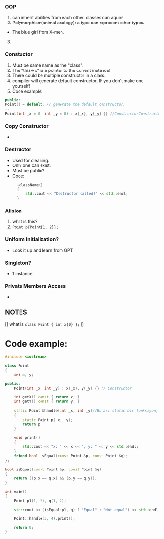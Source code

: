 ### OOP
1. can inherit abilities from each other: classes can aquire 
2. Polymorphism(animal analogy): a type can represent other types.
- The blue girl from X-men.
3.  

### Constuctor
1. Must be same name as the "class".
2. The "this->x" is a pointer to the current instance!
3. There could be multiple constructor in a class.
4. compiler will generate default constructor, IF you don't make one yourself!
5. Code example:
```c++
public:
Point() = default; // generate the default constructor.
--
Point(int _x = 0, int _y = 0) : x{_x}, y{_y} {} //ConstructorConstructor, yani bir obje oluşturulduğunda o objenin x ve y değerlerini set eder. 
```
### Copy Constructor
- 

### Destructor
- Used for cleaning.
- Only one can exist.
- Must be public?
- Code:
  ```cpp
    ~className()
    {
        std::cout << "Destructor called!" << std::endl;
    }
  ```

### Alision
1. what is this?
2. `Point p{Point{1, 2}};`

### Uniform Initialization?
- Look it up and learn from GPT
  
### Singleton?
- 1 instance.

### Private Members Access
- 

## NOTES
[] what is `class Point { int x{0} };`
[] 


# Code example:
```cpp
#include <iostream>

class Point
{
    int x, y;

public:
    Point(int _x, int _y) : x(_x), y(_y) {} // Constructor

    int getX() const { return x; } 
    int getY() const { return y; }
    
    static Point &handle(int _x, int _y)//Burası static bir fonksiyon, a static member belongs to the class ITSELF!
    {
        static Point p(_x, _y);
        return p;
    }

    void print()
    {
        std::cout << "x: " << x << ", y: " << y << std::endl;
    }
    friend bool isEqual(const Point &p, const Point &q);
};

bool isEqual(const Point &p, const Point &q)
{
    return ((p.x == q.x) && (p.y == q.y));
}

int main()
{
    Point p1(1, 2), q(1, 2);

    std::cout << (isEqual(p1, q) ? "Equal" : "Not equal") << std::endl;

    Point::handle(3, 4).print();

    return 0;
}

```
